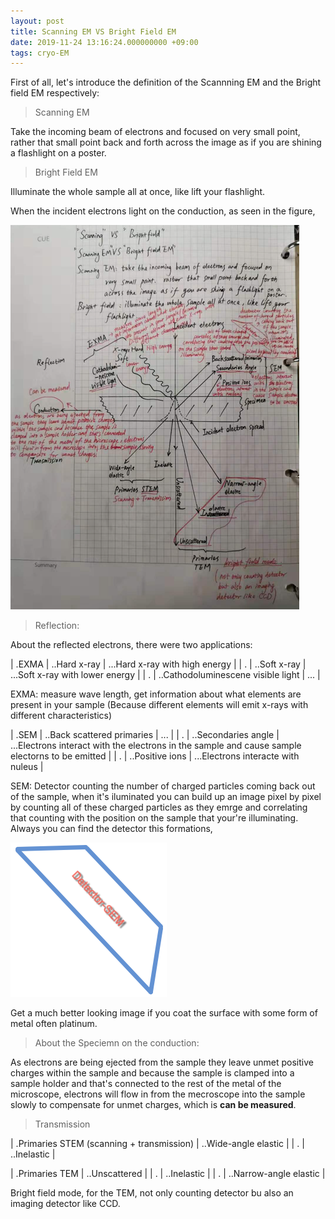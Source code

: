```yaml
---
layout: post
title: Scanning EM VS Bright Field EM
date: 2019-11-24 13:16:24.000000000 +09:00
tags: cryo-EM
---
```


First of all, let's introduce the definition of the Scannning EM and the Bright field EM respectively:

> Scanning EM

Take the incoming beam of electrons and focused on very small point, rather that small point back and forth across the image as if you are shining a flashlight on a poster.

> Bright Field EM

Illuminate the whole sample all at once, like lift your flashlight.

When the incident electrons light on the conduction, as seen in the figure,

![figure1](/assets/201911/2019-11-24_13-25-56.png)

> Reflection:

About the reflected electrons, there were two applications:

| .EXMA | ..Hard x-ray                       | ...Hard x-ray with high energy  |
| .     | ..Soft x-ray                       | ...Soft x-ray with lower energy |
| .     | ..Cathodoluminescene visible light | ...                             |

EXMA: measure wave length, get information about what elements are present in your sample (Because different elements will emit x-rays with different characteristics)

| .SEM | ..Back scattered primaries | ...                                                                                             |
| .    | ..Secondaries angle        | ...Electrons interact with the electrons in the sample and cause sample electorns to be emitted |
| .    | ..Positive ions            | ...Electrons interacte with nuleus                                                              |

SEM: Detector counting the number of charged particles coming back out of the sample, when it's iluminated you can build up an image pixel by pixel by counting all of these charged particles as they emrge and correlating that counting with the position on the sample that your're illuminating. Always you can find the detector this formations,

![figure2](/assets/201911/2019-11-24_14-16-43.png)

Get a much better looking image if you coat the surface with some form of metal often platinum.

> About the Speciemn on the conduction:

As electrons are being ejected from the sample they leave unmet positive charges within the sample and because the sample is clamped into a sample holder and that's connected to the rest of the metal of the microscope, electrons will flow in from the mecroscope into the sample slowly to compensate for unmet charges, which is **can be measured**.

> Transmission

| .Primaries STEM (scanning + transmission) | ..Wide-angle elastic   |
| .                                         | ..Inelastic            |

| .Primaries TEM | ..Unscattered          |
| .              | ..Inelastic            |
| .              | ..Narrow-angle elastic |

Bright field mode, for the TEM, not only counting detector bu also an imaging detector like CCD.



